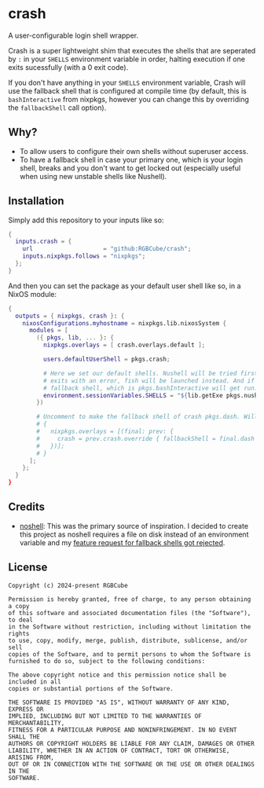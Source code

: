 # crash

A user-configurable login shell wrapper.

Crash is a super lightweight shim that executes the shells that are seperated by `:`
in your `SHELLS` environment variable in order, halting execution if one exits
sucessfully (with a 0 exit code).

If you don't have anything in your `SHELLS` environment variable, Crash will
use the fallback shell that is configured at compile time (by default, this is
`bashInteractive` from nixpkgs, however you can change this by overriding the
`fallbackShell` call option).

## Why?

- To allow users to configure their own shells without superuser access.
- To have a fallback shell in case your primary one, which is your login shell,
  breaks and you don't want to get locked out (especially useful when using new
  unstable shells like Nushell).

## Installation

Simply add this repository to your inputs like so:

```nix
{
  inputs.crash = {
    url                    = "github:RGBCube/crash";
    inputs.nixpkgs.follows = "nixpkgs";
  };
}
```

And then you can set the package as your default user
shell like so, in a NixOS module:

```nix
{
  outputs = { nixpkgs, crash }: {
    nixosConfigurations.myhostname = nixpkgs.lib.nixosSystem {
      modules = [
        ({ pkgs, lib, ... }: {
          nixpkgs.overlays = [ crash.overlays.default ];

          users.defaultUserShell = pkgs.crash;

          # Here we set our default shells. Nushell will be tried first, if that
          # exits with an error, fish will be launched instead. And if fish fails, the
          # fallback shell, which is pkgs.bashInteractive will get run.
          environment.sessionVariables.SHELLS = "${lib.getExe pkgs.nushell}:${lib.getExe pkgs.fish}";
        })

        # Uncomment to make the fallback shell of crash pkgs.dash. Will require a recompilation!
        # {
        #   nixpkgs.overlays = [(final: prev: {
        #     crash = prev.crash.override { fallbackShell = final.dash };
        #   })];
        # }
      ];
    };
  }
}
```

## Credits

- [noshell](https://github.com/viperML/noshell): This was the primary source of
  inspiration. I decided to create this project as noshell requires a file on disk
  instead of an environment variable and my [feature request for fallback shells got
  rejected](https://github.com/viperML/noshell/issues/6).

## License

```
Copyright (c) 2024-present RGBCube

Permission is hereby granted, free of charge, to any person obtaining a copy
of this software and associated documentation files (the "Software"), to deal
in the Software without restriction, including without limitation the rights
to use, copy, modify, merge, publish, distribute, sublicense, and/or sell
copies of the Software, and to permit persons to whom the Software is
furnished to do so, subject to the following conditions:

The above copyright notice and this permission notice shall be included in all
copies or substantial portions of the Software.

THE SOFTWARE IS PROVIDED "AS IS", WITHOUT WARRANTY OF ANY KIND, EXPRESS OR
IMPLIED, INCLUDING BUT NOT LIMITED TO THE WARRANTIES OF MERCHANTABILITY,
FITNESS FOR A PARTICULAR PURPOSE AND NONINFRINGEMENT. IN NO EVENT SHALL THE
AUTHORS OR COPYRIGHT HOLDERS BE LIABLE FOR ANY CLAIM, DAMAGES OR OTHER
LIABILITY, WHETHER IN AN ACTION OF CONTRACT, TORT OR OTHERWISE, ARISING FROM,
OUT OF OR IN CONNECTION WITH THE SOFTWARE OR THE USE OR OTHER DEALINGS IN THE
SOFTWARE.
```
